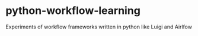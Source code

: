 # python-workflow-learning
Experiments of workflow frameworks written in python like Luigi and Airlfow
